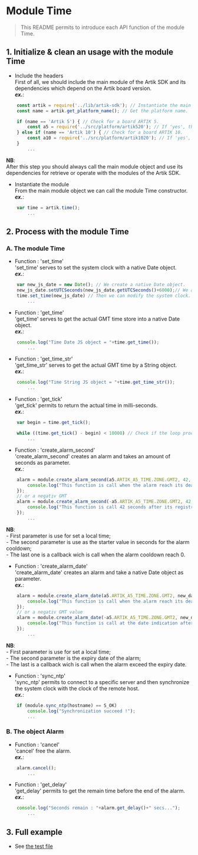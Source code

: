 # Module Time
   > This README permits to introduce each API function of the module Time.  

## 1. Initialize & clean an usage with the module Time
   * Include the headers  
   First of all, we should include the main module of the Artik SDK and its dependencies which depend on the Artik board version.  
   **_ex\._**:  

```javascript
	const artik = require('../lib/artik-sdk'); // Instantiate the main module for accessing to the Artik SDK.  
	const name = artik.get_platform_name(); // Get the platform name.  

	if (name == 'Artik 5') { // Check for a board ARTIK 5.  
		const a5 = require('../src/platform/artik520'); // If 'yes', then instantiate the platform depedencies.  
	} else if (name == 'Artik 10') { // Check for a board ARTIK 10.  
		const a10 = require('../src/platform/artik1020'); // If 'yes', then instantiate the platform depedencies.  
	}
		...
```
 __NB__:  
   After this step you should always call the main module object and use its dependencies for retrieve or operate with the modules of the Artik SDK.  
   
   * Instantiate the module  
   From the main module object we can call the module Time constructor.   
   **_ex\._**:  

```javascript
	var time = artik.time();
		...
```

## 2. Process with the module Time 
### A. The module Time 
   * Function : 'set_time'  
   'set_time' serves to set the system clock with a native Date object.  
   **_ex\._**:  

```javascript
	var new_js_date = new Date(); // We create a native Date object.  
	new_js_date.setUTCSeconds(new_js_date.getUTCSeconds()+6000);// We add an certain amount of seconds.  
	time.set_time(new_js_date) // Then we can modify the system clock.  
		...
```

   * Function : 'get_time'  
   'get_time' serves to get the actual GMT time store into a native Date object.   
   **_ex\._**:  

```javascript
	console.log("Time Date JS object = "+time.get_time());
		...
```

   * Function : 'get_time_str'  
   'get_time_str' serves to get the actual GMT time by a String object.  
   **_ex\._**:  

```javascript
	console.log("Time String JS object = "+time.get_time_str());  
		...
```

   * Function : 'get_tick'  
   'get_tick' permits to return the actual time in milli-seconds.  
   **_ex\._**:  

```javascript
	var begin = time.get_tick();  

	while ((time.get_tick() - begin) < 10000) // Check if the loop process is less than 10 seconds.  
		...
```

   * Function : 'create_alarm_second'  
   'create_alarm_second' creates an alarm and takes an amount of seconds as parameter.  
   **_ex\._**:  

```javascript
	alarm = module.create_alarm_second(a5.ARTIK_A5_TIME.ZONE.GMT2, 42, function() {
	    console.log("This function is call when the alarm reach its deadline.");
	});
	// or a negativ GMT  
    alarm = module.create_alarm_second(-a5.ARTIK_A5_TIME.ZONE.GMT2, 42, function() {
	    console.log("This function is call 42 seconds after its registration.");
	});
		...
```
 __NB__:  
   \- First parameter is use for set a local time;  
   \- The second parameter is use as the starter value in seconds for the alarm cooldown;  
   \- The last one is a callback wich is call when the alarm cooldown reach 0.  

   * Function : 'create_alarm_date'  
   'create_alarm_date' creates an alarm and take a native Date object as parameter.  
   **_ex\._**:  

```javascript
	alarm = module.create_alarm_date(a5.ARTIK_A5_TIME.ZONE.GMT2, new_date, function() {
	    console.log("This function is call when the alarm reach its deadline.");  
	});
	// or a negativ GMT value
	alarm = module.create_alarm_date(-a5.ARTIK_A5_TIME.ZONE.GMT2, new_date, function() {
	    console.log("This function is call at the date indication after its registration.");  
	});
		...
```
 __NB__:  
   \- First parameter is use for set a local time;  
   \- The second parameter is the expiry date of the alarm;    
   \- The last is a callback wich is call when the alarm exceed the expiry date.   

   * Function : 'sync_ntp'  
   'sync_ntp' permits to connect to a specific server and then synchronize the system clock with the clock of the remote host.  
   **_ex\._**:  

```javascript 
	if (module.sync_ntp(hostname) == S_OK)
		console.log("Synchronization succeed !");  
		...
```
### B. The object Alarm
   * Function : 'cancel'  
   'cancel' free the alarm.   
   **_ex\._**:  

```javascript
	alarm.cancel();
		...
```

   * Function : 'get_delay'   
   'get_delay' permits to get the remain time before the end of the alarm.  
   **_ex\._**:  

```javascript
	console.log("Seconds remain : "+alarm.get_delay()+" secs...");
		...

```

## 3. Full example

   * See [the test file](/test/time-test.js)


